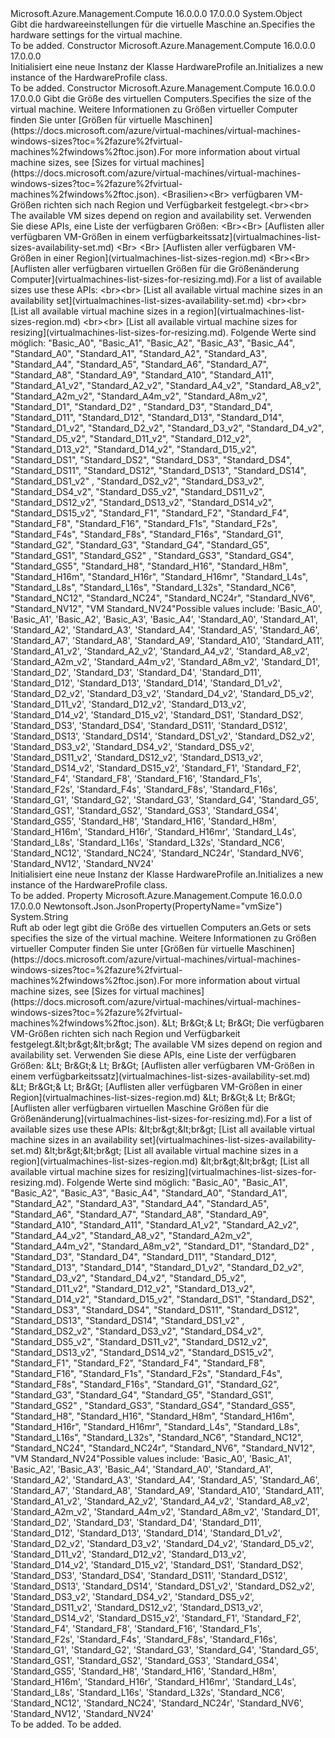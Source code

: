 <Type Name="HardwareProfile" FullName="Microsoft.Azure.Management.Compute.Models.HardwareProfile">
  <TypeSignature Language="C#" Value="public class HardwareProfile" />
  <TypeSignature Language="ILAsm" Value=".class public auto ansi beforefieldinit HardwareProfile extends System.Object" />
  <TypeSignature Language="DocId" Value="T:Microsoft.Azure.Management.Compute.Models.HardwareProfile" />
  <TypeSignature Language="VB.NET" Value="Public Class HardwareProfile" />
  <TypeSignature Language="F#" Value="type HardwareProfile = class" />
  <AssemblyInfo>
    <AssemblyName>Microsoft.Azure.Management.Compute</AssemblyName>
    <AssemblyVersion>16.0.0.0</AssemblyVersion>
    <AssemblyVersion>17.0.0.0</AssemblyVersion>
  </AssemblyInfo>
  <Base>
    <BaseTypeName>System.Object</BaseTypeName>
  </Base>
  <Interfaces />
  <Docs>
    <summary>
            <span data-ttu-id="a7dbf-101">Gibt die hardwareeinstellungen für die virtuelle Maschine an.</span><span class="sxs-lookup"><span data-stu-id="a7dbf-101">Specifies the hardware settings for the virtual machine.</span></span>
            </summary>
    <remarks>To be added.</remarks>
  </Docs>
  <Members>
    <Member MemberName=".ctor">
      <MemberSignature Language="C#" Value="public HardwareProfile ();" />
      <MemberSignature Language="ILAsm" Value=".method public hidebysig specialname rtspecialname instance void .ctor() cil managed" />
      <MemberSignature Language="DocId" Value="M:Microsoft.Azure.Management.Compute.Models.HardwareProfile.#ctor" />
      <MemberSignature Language="VB.NET" Value="Public Sub New ()" />
      <MemberType>Constructor</MemberType>
      <AssemblyInfo>
        <AssemblyName>Microsoft.Azure.Management.Compute</AssemblyName>
        <AssemblyVersion>16.0.0.0</AssemblyVersion>
        <AssemblyVersion>17.0.0.0</AssemblyVersion>
      </AssemblyInfo>
      <Parameters />
      <Docs>
        <summary>
            <span data-ttu-id="a7dbf-102">Initialisiert eine neue Instanz der Klasse HardwareProfile an.</span><span class="sxs-lookup"><span data-stu-id="a7dbf-102">Initializes a new instance of the HardwareProfile class.</span></span>
            </summary>
        <remarks>To be added.</remarks>
      </Docs>
    </Member>
    <Member MemberName=".ctor">
      <MemberSignature Language="C#" Value="public HardwareProfile (string vmSize = null);" />
      <MemberSignature Language="ILAsm" Value=".method public hidebysig specialname rtspecialname instance void .ctor(string vmSize) cil managed" />
      <MemberSignature Language="DocId" Value="M:Microsoft.Azure.Management.Compute.Models.HardwareProfile.#ctor(System.String)" />
      <MemberSignature Language="VB.NET" Value="Public Sub New (Optional vmSize As String = null)" />
      <MemberSignature Language="F#" Value="new Microsoft.Azure.Management.Compute.Models.HardwareProfile : string -&gt; Microsoft.Azure.Management.Compute.Models.HardwareProfile" Usage="new Microsoft.Azure.Management.Compute.Models.HardwareProfile vmSize" />
      <MemberType>Constructor</MemberType>
      <AssemblyInfo>
        <AssemblyName>Microsoft.Azure.Management.Compute</AssemblyName>
        <AssemblyVersion>16.0.0.0</AssemblyVersion>
        <AssemblyVersion>17.0.0.0</AssemblyVersion>
      </AssemblyInfo>
      <Parameters>
        <Parameter Name="vmSize" Type="System.String" />
      </Parameters>
      <Docs>
        <param name="vmSize"><span data-ttu-id="a7dbf-103">Gibt die Größe des virtuellen Computers.</span><span class="sxs-lookup"><span data-stu-id="a7dbf-103">Specifies the size of the virtual machine.</span></span> <span data-ttu-id="a7dbf-104">Weitere Informationen zu Größen virtueller Computer finden Sie unter [Größen für virtuelle Maschinen](https://docs.microsoft.com/azure/virtual-machines/virtual-machines-windows-sizes?toc=%2fazure%2fvirtual-machines%2fwindows%2ftoc.json).</span><span class="sxs-lookup"><span data-stu-id="a7dbf-104">For more information about virtual machine sizes, see [Sizes for virtual machines](https://docs.microsoft.com/azure/virtual-machines/virtual-machines-windows-sizes?toc=%2fazure%2fvirtual-machines%2fwindows%2ftoc.json).</span></span>
            <span data-ttu-id="a7dbf-105">&lt;Brasilien&gt;&lt;Br&gt; verfügbaren VM-Größen richten sich nach Region und Verfügbarkeit festgelegt.</span><span class="sxs-lookup"><span data-stu-id="a7dbf-105">&lt;br&gt;&lt;br&gt; The available VM sizes depend on region and availability set.</span></span> <span data-ttu-id="a7dbf-106">Verwenden Sie diese APIs, eine Liste der verfügbaren Größen: &lt;Br&gt;&lt;Br&gt; [Auflisten aller verfügbaren VM-Größen in einem verfügbarkeitssatz](virtualmachines-list-sizes-availability-set.md) &lt;Br&gt; &lt;Br&gt; [Auflisten aller verfügbaren VM-Größen in einer Region](virtualmachines-list-sizes-region.md) &lt;Br&gt;&lt;Br&gt; [Auflisten aller verfügbaren virtuellen Größen für die Größenänderung Computer](virtualmachines-list-sizes-for-resizing.md).</span><span class="sxs-lookup"><span data-stu-id="a7dbf-106">For a list of available sizes use these APIs: &lt;br&gt;&lt;br&gt; [List all available virtual machine sizes in an availability set](virtualmachines-list-sizes-availability-set.md) &lt;br&gt;&lt;br&gt; [List all available virtual machine sizes in a region](virtualmachines-list-sizes-region.md) &lt;br&gt;&lt;br&gt; [List all available virtual machine sizes for resizing](virtualmachines-list-sizes-for-resizing.md).</span></span> <span data-ttu-id="a7dbf-107">Folgende Werte sind möglich: "Basic_A0", "Basic_A1", "Basic_A2", "Basic_A3", "Basic_A4", "Standard_A0", "Standard_A1", "Standard_A2", "Standard_A3", "Standard_A4", "Standard_A5", "Standard_A6", "Standard_A7", "Standard_A8", "Standard_A9", "Standard_A10", "Standard_A11", "Standard_A1_v2", "Standard_A2_v2", "Standard_A4_v2", "Standard_A8_v2", "Standard_A2m_v2", "Standard_A4m_v2", "Standard_A8m_v2", "Standard_D1", "Standard_D2" , "Standard_D3", "Standard_D4", "Standard_D11", "Standard_D12", "Standard_D13", "Standard_D14", "Standard_D1_v2", "Standard_D2_v2", "Standard_D3_v2", "Standard_D4_v2", "Standard_D5_v2", "Standard_D11_v2", "Standard_D12_v2", "Standard_D13_v2", "Standard_D14_v2", "Standard_D15_v2", "Standard_DS1", "Standard_DS2", "Standard_DS3", "Standard_DS4", "Standard_DS11", "Standard_DS12", "Standard_DS13", "Standard_DS14", "Standard_DS1_v2" , "Standard_DS2_v2", "Standard_DS3_v2", "Standard_DS4_v2", "Standard_DS5_v2", "Standard_DS11_v2", "Standard_DS12_v2", "Standard_DS13_v2", "Standard_DS14_v2", "Standard_DS15_v2", "Standard_F1", "Standard_F2", "Standard_F4", "Standard_F8", "Standard_F16", "Standard_F1s", "Standard_F2s", "Standard_F4s", "Standard_F8s", "Standard_F16s", "Standard_G1", "Standard_G2", "Standard_G3", "Standard_G4", "Standard_G5", "Standard_GS1", "Standard_GS2" , "Standard_GS3", "Standard_GS4", "Standard_GS5", "Standard_H8", "Standard_H16", "Standard_H8m", "Standard_H16m", "Standard_H16r", "Standard_H16mr", "Standard_L4s", "Standard_L8s", "Standard_L16s", "Standard_L32s", "Standard_NC6", "Standard_NC12", "Standard_NC24", "Standard_NC24r", "Standard_NV6", "Standard_NV12", "VM Standard_NV24"</span><span class="sxs-lookup"><span data-stu-id="a7dbf-107">Possible values include: 'Basic_A0', 'Basic_A1', 'Basic_A2', 'Basic_A3', 'Basic_A4', 'Standard_A0', 'Standard_A1', 'Standard_A2', 'Standard_A3', 'Standard_A4', 'Standard_A5', 'Standard_A6', 'Standard_A7', 'Standard_A8', 'Standard_A9', 'Standard_A10', 'Standard_A11', 'Standard_A1_v2', 'Standard_A2_v2', 'Standard_A4_v2', 'Standard_A8_v2', 'Standard_A2m_v2', 'Standard_A4m_v2', 'Standard_A8m_v2', 'Standard_D1', 'Standard_D2', 'Standard_D3', 'Standard_D4', 'Standard_D11', 'Standard_D12', 'Standard_D13', 'Standard_D14', 'Standard_D1_v2', 'Standard_D2_v2', 'Standard_D3_v2', 'Standard_D4_v2', 'Standard_D5_v2', 'Standard_D11_v2', 'Standard_D12_v2', 'Standard_D13_v2', 'Standard_D14_v2', 'Standard_D15_v2', 'Standard_DS1', 'Standard_DS2', 'Standard_DS3', 'Standard_DS4', 'Standard_DS11', 'Standard_DS12', 'Standard_DS13', 'Standard_DS14', 'Standard_DS1_v2', 'Standard_DS2_v2', 'Standard_DS3_v2', 'Standard_DS4_v2', 'Standard_DS5_v2', 'Standard_DS11_v2', 'Standard_DS12_v2', 'Standard_DS13_v2', 'Standard_DS14_v2', 'Standard_DS15_v2', 'Standard_F1', 'Standard_F2', 'Standard_F4', 'Standard_F8', 'Standard_F16', 'Standard_F1s', 'Standard_F2s', 'Standard_F4s', 'Standard_F8s', 'Standard_F16s', 'Standard_G1', 'Standard_G2', 'Standard_G3', 'Standard_G4', 'Standard_G5', 'Standard_GS1', 'Standard_GS2', 'Standard_GS3', 'Standard_GS4', 'Standard_GS5', 'Standard_H8', 'Standard_H16', 'Standard_H8m', 'Standard_H16m', 'Standard_H16r', 'Standard_H16mr', 'Standard_L4s', 'Standard_L8s', 'Standard_L16s', 'Standard_L32s', 'Standard_NC6', 'Standard_NC12', 'Standard_NC24', 'Standard_NC24r', 'Standard_NV6', 'Standard_NV12', 'Standard_NV24'</span></span></param>
        <summary>
            <span data-ttu-id="a7dbf-108">Initialisiert eine neue Instanz der Klasse HardwareProfile an.</span><span class="sxs-lookup"><span data-stu-id="a7dbf-108">Initializes a new instance of the HardwareProfile class.</span></span>
            </summary>
        <remarks>To be added.</remarks>
      </Docs>
    </Member>
    <Member MemberName="VmSize">
      <MemberSignature Language="C#" Value="public string VmSize { get; set; }" />
      <MemberSignature Language="ILAsm" Value=".property instance string VmSize" />
      <MemberSignature Language="DocId" Value="P:Microsoft.Azure.Management.Compute.Models.HardwareProfile.VmSize" />
      <MemberSignature Language="VB.NET" Value="Public Property VmSize As String" />
      <MemberSignature Language="F#" Value="member this.VmSize : string with get, set" Usage="Microsoft.Azure.Management.Compute.Models.HardwareProfile.VmSize" />
      <MemberType>Property</MemberType>
      <AssemblyInfo>
        <AssemblyName>Microsoft.Azure.Management.Compute</AssemblyName>
        <AssemblyVersion>16.0.0.0</AssemblyVersion>
        <AssemblyVersion>17.0.0.0</AssemblyVersion>
      </AssemblyInfo>
      <Attributes>
        <Attribute>
          <AttributeName>Newtonsoft.Json.JsonProperty(PropertyName="vmSize")</AttributeName>
        </Attribute>
      </Attributes>
      <ReturnValue>
        <ReturnType>System.String</ReturnType>
      </ReturnValue>
      <Docs>
        <summary>
            <span data-ttu-id="a7dbf-109">Ruft ab oder legt gibt die Größe des virtuellen Computers an.</span><span class="sxs-lookup"><span data-stu-id="a7dbf-109">Gets or sets specifies the size of the virtual machine.</span></span> <span data-ttu-id="a7dbf-110">Weitere Informationen zu Größen virtueller Computer finden Sie unter [Größen für virtuelle Maschinen](https://docs.microsoft.com/azure/virtual-machines/virtual-machines-windows-sizes?toc=%2fazure%2fvirtual-machines%2fwindows%2ftoc.json).</span><span class="sxs-lookup"><span data-stu-id="a7dbf-110">For more information about virtual machine sizes, see [Sizes for virtual machines](https://docs.microsoft.com/azure/virtual-machines/virtual-machines-windows-sizes?toc=%2fazure%2fvirtual-machines%2fwindows%2ftoc.json).</span></span>
            <span data-ttu-id="a7dbf-111">&amp;Lt; Br&amp;Gt;&amp; Lt; Br&amp;Gt; Die verfügbaren VM-Größen richten sich nach Region und Verfügbarkeit festgelegt.</span><span class="sxs-lookup"><span data-stu-id="a7dbf-111">&amp;lt;br&amp;gt;&amp;lt;br&amp;gt; The available VM sizes depend on region and availability set.</span></span> <span data-ttu-id="a7dbf-112">Verwenden Sie diese APIs, eine Liste der verfügbaren Größen: &amp;Lt; Br&amp;Gt;&amp; Lt; Br&amp;Gt; [Auflisten aller verfügbaren VM-Größen in einem verfügbarkeitssatz](virtualmachines-list-sizes-availability-set.md) &amp;Lt; Br&amp;Gt;&amp; Lt; Br&amp;Gt; [Auflisten aller verfügbaren VM-Größen in einer Region](virtualmachines-list-sizes-region.md) &amp;Lt; Br&amp;Gt;&amp; Lt; Br&amp;Gt; [Auflisten aller verfügbaren virtuellen Maschine Größen für die Größenänderung](virtualmachines-list-sizes-for-resizing.md).</span><span class="sxs-lookup"><span data-stu-id="a7dbf-112">For a list of available sizes use these APIs:  &amp;lt;br&amp;gt;&amp;lt;br&amp;gt; [List all available virtual machine sizes in an availability set](virtualmachines-list-sizes-availability-set.md) &amp;lt;br&amp;gt;&amp;lt;br&amp;gt; [List all available virtual machine sizes in a region](virtualmachines-list-sizes-region.md) &amp;lt;br&amp;gt;&amp;lt;br&amp;gt; [List all available virtual machine sizes for resizing](virtualmachines-list-sizes-for-resizing.md).</span></span> <span data-ttu-id="a7dbf-113">Folgende Werte sind möglich: "Basic_A0", "Basic_A1", "Basic_A2", "Basic_A3", "Basic_A4", "Standard_A0", "Standard_A1", "Standard_A2", "Standard_A3", "Standard_A4", "Standard_A5", "Standard_A6", "Standard_A7", "Standard_A8", "Standard_A9", "Standard_A10", "Standard_A11", "Standard_A1_v2", "Standard_A2_v2", "Standard_A4_v2", "Standard_A8_v2", "Standard_A2m_v2", "Standard_A4m_v2", "Standard_A8m_v2", "Standard_D1", "Standard_D2" , "Standard_D3", "Standard_D4", "Standard_D11", "Standard_D12", "Standard_D13", "Standard_D14", "Standard_D1_v2", "Standard_D2_v2", "Standard_D3_v2", "Standard_D4_v2", "Standard_D5_v2", "Standard_D11_v2", "Standard_D12_v2", "Standard_D13_v2", "Standard_D14_v2", "Standard_D15_v2", "Standard_DS1", "Standard_DS2", "Standard_DS3", "Standard_DS4", "Standard_DS11", "Standard_DS12", "Standard_DS13", "Standard_DS14", "Standard_DS1_v2" , "Standard_DS2_v2", "Standard_DS3_v2", "Standard_DS4_v2", "Standard_DS5_v2", "Standard_DS11_v2", "Standard_DS12_v2", "Standard_DS13_v2", "Standard_DS14_v2", "Standard_DS15_v2", "Standard_F1", "Standard_F2", "Standard_F4", "Standard_F8", "Standard_F16", "Standard_F1s", "Standard_F2s", "Standard_F4s", "Standard_F8s", "Standard_F16s", "Standard_G1", "Standard_G2", "Standard_G3", "Standard_G4", "Standard_G5", "Standard_GS1", "Standard_GS2" , "Standard_GS3", "Standard_GS4", "Standard_GS5", "Standard_H8", "Standard_H16", "Standard_H8m", "Standard_H16m", "Standard_H16r", "Standard_H16mr", "Standard_L4s", "Standard_L8s", "Standard_L16s", "Standard_L32s", "Standard_NC6", "Standard_NC12", "Standard_NC24", "Standard_NC24r", "Standard_NV6", "Standard_NV12", "VM Standard_NV24"</span><span class="sxs-lookup"><span data-stu-id="a7dbf-113">Possible values include: 'Basic_A0', 'Basic_A1', 'Basic_A2', 'Basic_A3', 'Basic_A4', 'Standard_A0', 'Standard_A1', 'Standard_A2', 'Standard_A3', 'Standard_A4', 'Standard_A5', 'Standard_A6', 'Standard_A7', 'Standard_A8', 'Standard_A9', 'Standard_A10', 'Standard_A11', 'Standard_A1_v2', 'Standard_A2_v2', 'Standard_A4_v2', 'Standard_A8_v2', 'Standard_A2m_v2', 'Standard_A4m_v2', 'Standard_A8m_v2', 'Standard_D1', 'Standard_D2', 'Standard_D3', 'Standard_D4', 'Standard_D11', 'Standard_D12', 'Standard_D13', 'Standard_D14', 'Standard_D1_v2', 'Standard_D2_v2', 'Standard_D3_v2', 'Standard_D4_v2', 'Standard_D5_v2', 'Standard_D11_v2', 'Standard_D12_v2', 'Standard_D13_v2', 'Standard_D14_v2', 'Standard_D15_v2', 'Standard_DS1', 'Standard_DS2', 'Standard_DS3', 'Standard_DS4', 'Standard_DS11', 'Standard_DS12', 'Standard_DS13', 'Standard_DS14', 'Standard_DS1_v2', 'Standard_DS2_v2', 'Standard_DS3_v2', 'Standard_DS4_v2', 'Standard_DS5_v2', 'Standard_DS11_v2', 'Standard_DS12_v2', 'Standard_DS13_v2', 'Standard_DS14_v2', 'Standard_DS15_v2', 'Standard_F1', 'Standard_F2', 'Standard_F4', 'Standard_F8', 'Standard_F16', 'Standard_F1s', 'Standard_F2s', 'Standard_F4s', 'Standard_F8s', 'Standard_F16s', 'Standard_G1', 'Standard_G2', 'Standard_G3', 'Standard_G4', 'Standard_G5', 'Standard_GS1', 'Standard_GS2', 'Standard_GS3', 'Standard_GS4', 'Standard_GS5', 'Standard_H8', 'Standard_H16', 'Standard_H8m', 'Standard_H16m', 'Standard_H16r', 'Standard_H16mr', 'Standard_L4s', 'Standard_L8s', 'Standard_L16s', 'Standard_L32s', 'Standard_NC6', 'Standard_NC12', 'Standard_NC24', 'Standard_NC24r', 'Standard_NV6', 'Standard_NV12', 'Standard_NV24'</span></span>
            </summary>
        <value>To be added.</value>
        <remarks>To be added.</remarks>
      </Docs>
    </Member>
  </Members>
</Type>